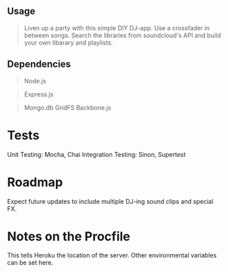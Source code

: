 

## Usage ##
> Liven up a party with this simple DIY DJ-app. Use a crossfader in between songs. Search the libraries from soundcloud's API and build your own libarary and playlists.

## Dependencies ##
> Node.js 

> Express.js

> Mongo.db
GridFS
Backbone.js

# Tests
Unit Testing: Mocha, Chai
Integration Testing: Sinon, Supertest

# Roadmap
Expect future updates to include multiple DJ-ing sound clips and special FX.

# Notes on the Procfile
This tells Heroku the location of the server. Other environmental variables can be set here.